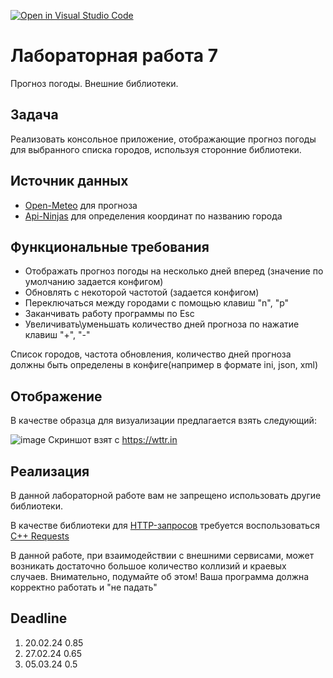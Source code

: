 [![Open in Visual Studio Code](https://classroom.github.com/assets/open-in-vscode-718a45dd9cf7e7f842a935f5ebbe5719a5e09af4491e668f4dbf3b35d5cca122.svg)](https://classroom.github.com/online_ide?assignment_repo_id=13766077&assignment_repo_type=AssignmentRepo)
# Лабораторная работа 7

Прогноз погоды. Внешние библиотеки.

## Задача

Реализовать консольное приложение, отображающие прогноз погоды для выбранного списка городов, используя сторонние библиотеки.

## Источник данных

- [Open-Meteo](https://open-meteo.com/en/docs#latitude=59.94&longitude=30.31&hourly=temperature_2m&forecast_days=16) для прогноза
- [Api-Ninjas](https://api-ninjas.com/api/city) для определения координат по названию города

## Функциональные требования

 - Отображать прогноз погоды на несколько дней вперед (значение по умолчанию задается конфигом)
 - Обновлять с некоторой частотой (задается конфигом)
 - Переключаться между городами с помощью клавиш "n", "p"
 - Заканчивать работу программы по Esc
 - Увеличивать\уменьшать количество дней прогноза по нажатие клавиш "+", "-"

Список городов, частота обновления, количество дней прогноза должны быть определены в конфиге(например в формате ini, json, xml)

## Отображение

В качестве образца для визуализации предлагается взять следующий:

![image](interface.png) Скриншот взят с  https://wttr.in

## Реализация

В данной лабораторной работе вам не запрещено использовать другие библиотеки.

В качестве библиотеки для [HTTP-запросов](https://en.wikipedia.org/wiki/HTTP) требуется воспользоваться [C++ Requests](https://github.com/libcpr/cpr)


В данной работе, при взаимодействии с внешними сервисами, может возникать достаточно большое количество коллизий и краевых случаев. Внимательно, подумайте об этом! Ваша программа должна корректно работать и "не падать"

## Deadline

1. 20.02.24 0.85
2. 27.02.24 0.65
3. 05.03.24 0.5
    
